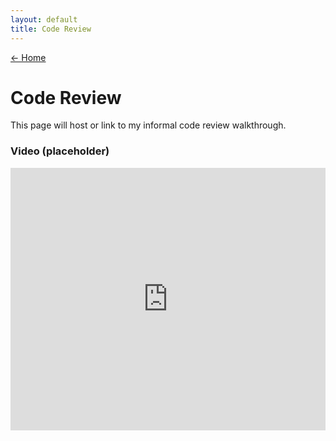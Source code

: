 ```yaml
---
layout: default
title: Code Review
---
```


[← Home](/)

# Code Review

This page will host or link to my informal code review walkthrough.

<div class="card">
  <h3>Video (placeholder)</h3>
  <!-- Replace VIDEO_ID when ready -->
  <iframe width="100%" height="420"
          src="https://www.youtube.com/embed/VIDEO_ID"
          title="CS-499 Code Review" frameborder="0" allowfullscreen></iframe>
</div>
